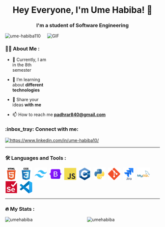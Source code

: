 <h1 align="center">Hey Everyone, I'm Ume Habiba! 👋</h1>
<h3 align="center">I'm a student of Software Engineering</h3>
<!-- <img align="right" alt="Coding" width="400" src="https://steamcommunity.com/sharedfiles/filedetails/?id=2217383700"> -->
<img align="right" alt="GIF" src="https://github.com/abhisheknaiidu/abhisheknaiidu/blob/master/code.gif?raw=true" width="367" height="230" />
<!-- <img align="right" alt="GIF" src="https://i.gifer.com/JXA0.gif" width="367" height="230" /> -->


<p align="left"> <img src="https://komarev.com/ghpvc/?username=ume-habiba110&label=Profile%20views&color=0e75b6&style=flat" alt="ume-habiba110" /> </p>



### :woman_technologist: About Me :
- :telescope: Currently, I am in the 8th semester
  
- 🌱 I’m learning about **different technologies**

- 💬 Share your ideas **with me**

- 📫 How to reach me **padhrar840@gmail.com**


<h3 align="left"> :inbox_tray: Connect with me:</h3>

<p align="left">
<a href="https://www.linkedin.com/in/ume-habiba10/" target="blank"><img align="center" src="https://img.shields.io/badge/-Habiba-blue?style=flat&logo=Linkedin&logoColor=white" alt="https://www.linkedin.com/in/ume-habiba10/" height="20" width="60" /></a>
</p>

---

### :hammer_and_wrench: Languages and Tools :
<!-- <h3 align="left">Languages and Tools:</h3> -->
<div>
  <img src="https://github.com/devicons/devicon/blob/master/icons/html5/html5-original-wordmark.svg" title="Html5" alt="Html5" width="40" height="40"/>&nbsp;
  <img src="https://github.com/devicons/devicon/blob/master/icons/css3/css3-original-wordmark.svg" title="CSS" alt="CSS" width="40" height="40"/>&nbsp;
  <img src="https://github.com/devicons/devicon/blob/master/icons/tailwindcss/tailwindcss-original.svg" title="Tailwindcss" alt="Tailwindcss" width="40" height="40"/>&nbsp;
  <img src="https://github.com/devicons/devicon/blob/master/icons/bootstrap/bootstrap-original.svg" title="Bootstrap" alt="Bootstrap" width="40" height="40"/>&nbsp;
  <img src="https://github.com/devicons/devicon/blob/master/icons/javascript/javascript-original.svg" title="Javascript" alt="Javascript" width="40" height="40"/>&nbsp;
  <img src="https://raw.githubusercontent.com/devicons/devicon/master/icons/cplusplus/cplusplus-original.svg" title="C++" alt="C++" width="40" height="40"/>&nbsp;
  <img src="https://github.com/devicons/devicon/blob/master/icons/python/python-original.svg" title="Python" alt="Python" width="40" height="40"/>&nbsp;
  <img src="https://github.com/devicons/devicon/blob/master/icons/git/git-original.svg" title="Git" alt="Git" width="40" height="40"/>&nbsp;
  <img src="https://github.com/devicons/devicon/blob/master/icons/jira/jira-original-wordmark.svg" title="Jira" alt="Jira" width="40" height="40"/>&nbsp;
  <img src="https://raw.githubusercontent.com/devicons/devicon/master/icons/mysql/mysql-original-wordmark.svg" title="MySQL" alt="MySQL" width="40" height="40"/>&nbsp;
  <img src="https://github.com/devicons/devicon/blob/master/icons/selenium/selenium-original.svg" title="Selenium" alt="Selenium" width="40" height="40"/>&nbsp;
  <img src="https://github.com/devicons/devicon/blob/master/icons/vscode/vscode-original.svg" title="VSCode" alt="VSCode" width="40" height="40"/>&nbsp;
</div> 

---

### :fire: My Stats :
<!-- [![GitHub Streak](http://github-readme-streak-stats.herokuapp.com?user=Ume-Habiba110&theme=dark&background=000000)](https://git.io/streak-stats)
[![Top Langs](https://github-readme-stats.vercel.app/api/top-langs/?username=Ume-Habiba110&layout=compact&theme=vision-friendly-dark)](https://github.com/anuraghazra/github-readme-stats) -->

<img align="left" src="https://github-readme-streak-stats.herokuapp.com/?user=umehabiba&theme=dark" width="47%" alt="umehabiba" /> 
<img align="right" src="https://github-readme-stats.vercel.app/api?username=umehabiba&show_icons=true&locale=en&theme=dark" width="47%" alt="umehabiba" />

<!-- [![Top Langs](https://github-readme-stats.vercel.app/api/top-langs/?username=Ume-Habiba110&layout=compact&theme=vision-friendly-dark)](https://github.com/anuraghazra/github-readme-stats) -->

<!-- <img align="left" src="https://github-readme-stats.vercel.app/api/top-langs/?username=Ume-Habiba110&layout=compact&theme=vision-friendly-dark" width="35%" alt="umehabiba" /> -->


<!-- <p><img align="left" src="https://github-readme-stats.vercel.app/api/top-langs?username=ume-habiba110&show_icons=true&locale=en&layout=compact" alt="ume-habiba110" /></p> -->

<!-- <p>&nbsp;<img align="center" src="https://github-readme-stats.vercel.app/api?username=ume-habiba110&show_icons=true&locale=en&theme=dark" alt="ume-habiba110" /></p> -->

<!-- <p><img align="center" src="https://github-readme-streak-stats.herokuapp.com/?user=ume-habiba110&" alt="ume-habiba110" /></p> -->
